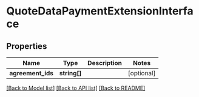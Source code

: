 # QuoteDataPaymentExtensionInterface

## Properties
Name | Type | Description | Notes
------------ | ------------- | ------------- | -------------
**agreement_ids** | **string[]** |  | [optional] 

[[Back to Model list]](../README.md#documentation-for-models) [[Back to API list]](../README.md#documentation-for-api-endpoints) [[Back to README]](../README.md)


